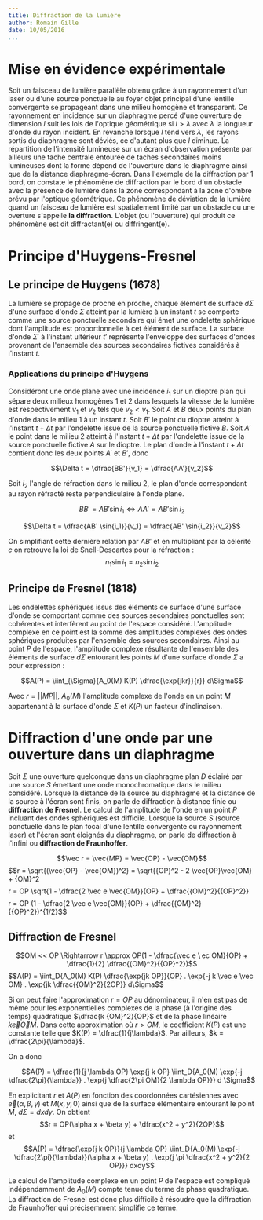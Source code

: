 ```yaml
---
title: Diffraction de la lumière 
author: Romain Gille
date: 10/05/2016
...
```


# Mise en évidence expérimentale

Soit un faisceau de lumière parallèle obtenu grâce à un rayonnement d'un
laser ou d'une source ponctuelle au foyer objet principal d'une lentille
convergente se propageant dans une milieu homogène et transparent.
Ce rayonnement en incidence sur un diaphragme percé d'une ouverture de
dimension $l$ suit les lois de l'optique géométrique si $l > \lambda$ avec
$\lambda$ la longueur d'onde du rayon incident. En revanche lorsque $l$ tend
vers $\lambda$, les rayons sortis du diaphragme sont déviés, ce d'autant plus
que $l$ diminue.
La répartition de l'intensité lumineuse sur un écran d'observation présente par
ailleurs une tache centrale entourée de taches secondaires moins lumineuses
dont la forme dépend de l'ouverture dans le diaphragme ainsi que de la distance
diaphragme-écran.
Dans l'exemple de la diffraction par $1$ bord, on constate le phénomène de
diffraction par le bord d'un obstacle avec la présence de lumière dans la zone
correspondant à la zone d'ombre prévu par l'optique géométrique.
Ce phénomène de déviation de la lumière quand un faisceau de lumière est
spatialement limité par un obstacle ou une overture s'appelle **la
diffraction**.
L'objet (ou l'ouverture) qui produit ce phénomène est dit diffractant(e) ou
diffringent(e).


# Principe d'Huygens-Fresnel

## Le principe de Huygens ($1678$)

La lumière se propage de proche en proche, chaque élément de surface $d\Sigma$
d'une surface d'onde $\Sigma$ atteint par la lumière à un instant $t$ se
comporte comme une source ponctuelle secondaire qui émet une ondelette
sphérique dont l'amplitude est proportionnelle à cet élément de surface.
La surface d'onde $\Sigma '$ à l'instant ultérieur $t'$ représente l'enveloppe
des surfaces d'ondes provenant de l'ensemble des sources secondaires fictives
considérés à l'instant $t$.


### Applications du principe d'Huygens

Considéront une onde plane avec une incidence $i_1$ sur un dioptre plan qui
sépare deux milieux homogènes $1$ et $2$ dans lesquels la vitesse de la lumière
est respectivement $v_1$ et $v_2$ tels que $v_2 < v_1$.
Soit $A$ et $B$ deux points du plan d'onde dans le milieu $1$ à un instant $t$.
Soit $B'$ le point du dioptre atteint à l'instant $t + \Delta t$ par
l'ondelette issue de la source ponctuelle fictive $B$.
Soit $A'$ le point dans le milieu $2$ atteint à l'instant $t + \Delta t$ par
l'ondelette issue de la source ponctuelle fictive $A$ sur le dioptre.
Le plan d'onde à l'instant $t + \Delta t$ contient donc les deux points $A'$ et
$B'$, donc 

$$\Delta t = \dfrac{BB'}{v_1} = \dfrac{AA'}{v_2}$$

Soit $i_2$ l'angle de réfraction dans le milieu $2$, le plan d'onde
correspondant au rayon réfracté reste perpendiculaire à l'onde plane.

$$BB' = AB' \sin{i_1} \Leftrightarrow AA' = AB' \sin{i_2}$$

$$\Delta t = \dfrac{AB' \sin{i_1}}{v_1} = \dfrac{AB' \sin{i_2}}{v_2}$$

On simplifiant cette dernière relation par $AB'$ et en multipliant par la
célérité $c$ on retrouve la loi de Snell-Descartes pour la réfraction :
$$n_1 \sin{i_1} = n_2 \sin{i_2}$$


## Principe de Fresnel ($1818$)

Les ondelettes sphériques issus des éléments de surface d'une surface d'onde
se comportant comme des sources secondaires ponctuelles sont cohérentes et
interfèrent au point de l'espace considéré. L'amplitude complexe en ce point
est la somme des amplitudes complexes des ondes sphériques produites par
l'ensemble des sources secondaires. Ainsi au point $P$ de l'espace, l'amplitude
complexe résultante de l'ensemble des éléments de surface $d \Sigma$ entourant
les points $M$ d'une surface d'onde $\Sigma$ a pour expression :

$$A(P) = \iint_{\Sigma}{A_0(M) K(P) \dfrac{\exp{jkr}}{r}} d\Sigma$$

Avec $r = ||MP||$, $A_0(M)$ l'amplitude complexe de l'onde en un point $M$
appartenant à la surface d'onde $\Sigma$ et $K(P)$ un facteur d'inclinaison.


# Diffraction d'une onde par une ouverture dans un diaphragme

Soit $\Sigma$ une ouverture quelconque dans un diaphragme plan $D$ éclairé par
une source $S$ émettant une onde monochromatique dans le milieu considéré.
Lorsque la distance de la source au diaphragme et la distance de la source à
l'écran sont finis, on parle de diffraction à distance finie ou **diffraction
de Fresnel**.
Le calcul de l'amplitude de l'onde en un point $P$ incluant des ondes
sphériques est difficile.
Lorsque la source $S$ (source ponctuelle dans le plan focal d'une lentille
convergente ou rayonnement laser) et l'écran sont éloignés du diaphragme, on
parle de diffraction à l'infini ou **diffraction de Fraunhoffer**.

$$\vec r = \vec{MP} = \vec{OP} - \vec{OM}$$
$$r = \sqrt{(\vec{OP} - \vec{OM})^2} =
\sqrt{{OP}^2 - 2 \vec{OP}\vec{OM} + {OM}^2$$
$$r = OP \sqrt{1 - \dfrac{2 \vec e \vec{OM}}{OP} + \dfrac{{OM}^2}{{OP}^2}}$$
$$r = OP (1 - \dfrac{2 \vec e \vec{OM}}{OP} + \dfrac{{OM}^2}{{OP}^2})^{1/2}$$


## Diffraction de Fresnel

$$OM << OP \Rightarrow 
r \approx OP(1 - \dfrac{\vec e \ ec OM}{OP} +
\dfrac{1}{2} \dfrac{{OM}^2}{{OP}^2})$$
$$A(P) = \iint_D{A_0(M) K(P) \dfrac{\exp{jk OP}}{OP} .
\exp{-j k \vec e \vec OM} . \exp{jk \dfrac{{OM}^2}{2OP}} d\Sigma$$

Si on peut faire l'approximation $r = OP$ au dénominateur, il n'en est pas de
même pour les exponentielles complexes de la phase (à l'origine des temps)
quadratique $\dfrac{k {OM}^2}{OP}$ et de la phase linéaire $k \vec e \vec OM$.
Dans cette approximation où $r > OM$, le coefficient $K(P)$ est une constante
telle que $K(P) = \dfrac{1}{j\lambda}$.
Par ailleurs, $k = \dfrac{2\pi}{\lambda}$.

On a donc

$$A(P) = \dfrac{1}{j \lambda OP} \exp{j k OP} \iint_D{A_0(M)
\exp{-j \dfrac{2\pi}{\lambda}} . \exp{j \dfrac{2\pi OM}{2 \lambda OP}}}
d \Sigma$$

En explicitant $r$ et $A(P)$ en fonction des coordonnées cartésiennes avec
$\vec e(\alpha, \beta, \gamma)$ et $M(x, y, 0)$ ainsi que de la surface
élémentaire entourant le point $M$, $d\Sigma = dxdy$.
On obtient
$$r = OP(\alpha x + \beta y) + \dfrac{x^2 + y^2}{2OP}$$
et
$$A(P) = \dfrac{\exp{j k OP}}{j \lambda OP} \iint_D{A_0(M) \exp{-j \dfrac{2\pi}{\lambda}}(\alpha x + \beta y) . \exp{j \pi \dfrac{x^2 + y^2}{2 OP}}} dxdy$$

Le calcul de l'amplitude complexe en un point $P$ de l'espace est compliqué
indépendamment de $A_0(M)$ compte tenue du terme de phase quadratique.
La diffraction de Fresnel est donc plus difficile à résoudre que la diffraction
de Fraunhoffer qui précisemment simplifie ce terme.
